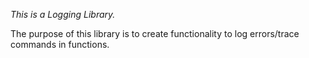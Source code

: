 *This is a Logging Library.*

The purpose of this library is to create functionality to log errors/trace commands in functions.


